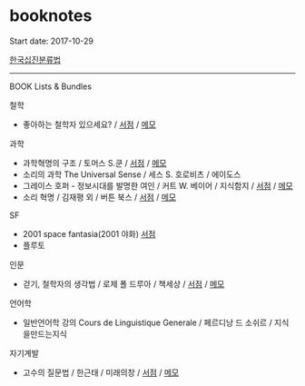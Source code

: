 # booknotes

Start date: 2017-10-29

[한국십진분류법](https://ko.wikipedia.org/wiki/%ED%95%9C%EA%B5%AD%EC%8B%AD%EC%A7%84%EB%B6%84%EB%A5%98%EB%B2%95)
<hr/>

BOOK Lists & Bundles 

철학
* 좋아하는 철학자 있으세요? / [서점](http://www.kyobobook.co.kr/product/detailViewKor.laf?ejkGb=KOR&barcode=9791157524990) / [메모](https://github.com/knlee-voice/BookNotes/blob/master/9791157524990_171029.md) 

과학
* 과학혁명의 구조 / 토머스 S.쿤 / [서점](http://www.kyobobook.co.kr/product/detailViewKor.laf?ejkGb=KOR&barcode=9788972915546) / [메모](https://github.com/knlee-voice/BookNotes/blob/master/9788972915546_171212.md) 
* 소리의 과학 The Universal Sense / 세스 S. 호로비츠 / 에이도스  
* 그레이스 호퍼 - 정보시대를 발명한 여인 / 커트 W. 베이어 / 지식함지 / [서점](http://www.kyobobook.co.kr/product/detailViewKor.laf?ejkGb=KOR&barcode=9791195258499) / [메모](https://github.com/knlee-voice/BookNotes/blob/master/9791195258499_180225.md)
* 소리 혁명 / 김재평 외 / 버튼 북스 / [서점](http://www.kyobobook.co.kr/product/detailViewKor.laf?ejkGb=KOR&barcode=9791187320180) / [메모](https://github.com/knlee-voice/BookNotes/blob/master/9791187320180_180418.md)

SF
* 2001 space fantasia(2001 야화) [서점](http://www.kyobobook.co.kr/product/detailViewKor.laf?barcode=9788959192588)
* 플루토

인문
* 걷기, 철학자의 생각법 / 로제 폴 드루아 / 책세상 / [서점](http://www.kyobobook.co.kr/product/detailViewKor.laf?ejkGb=KOR&barcode=9791159311437) / [메모](https://github.com/knlee-voice/BookNotes/blob/master/100_171222.md)

언어학
* 일반언어학 강의 Cours de Linguistique Generale / 페르디낭 드 소쉬르 / 지식을만드는지식

자기계발
* 고수의 질문법 / 한근태 / 미래의창 / [서점](http://www.kyobobook.co.kr/product/detailViewKor.laf?ejkGb=KOR&barcode=9788959894987) / [메모](https://github.com/knlee-voice/BookNotes/blob/master/9788959894987_180516.md)
